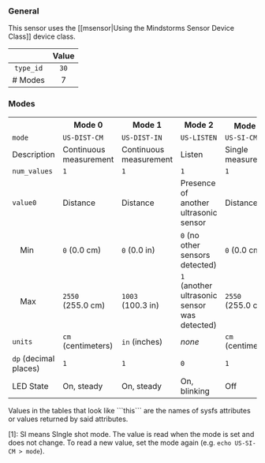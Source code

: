 ### General

This sensor uses the [[msensor|Using the Mindstorms Sensor Device Class]] device class.

|              | Value    |
|:------------:|:--------:|
|```type_id``` | ```30``` |
| # Modes      | 7        |

### Modes

<table>
  <tr>
    <th>
    <th>Mode 0
    <th>Mode 1
    <th>Mode 2
    <th>Mode 3<sup><a href="#wiki-note1">1</a></sup>
    <th>Mode 4<sup><a href="#wiki-note1">1</a></sup>
    <th>Mode 5
    <th>Mode 6
  <tr>
    <td><code>mode</code>
    <td><code>US-DIST-CM</code>
    <td><code>US-DIST-IN</code>
    <td><code>US-LISTEN</code>
    <td><code>US-SI-CM</code>
    <td><code>US-SI-IN</code>
    <td><code>US-DC-CM</code>
    <td><code>US-DC-IN</code>
  <tr>
    <td>Description
    <td>Continuous measurement
    <td>Continuous measurement
    <td>Listen
    <td>Single measurement
    <td>Single measurement
    <td>???
    <td>???
  <tr>
    <td><code>num_values</code>
    <td><code>1</code>
    <td><code>1</code>
    <td><code>1</code>
    <td><code>1</code>
    <td><code>1</code>
    <td><code>1</code>
    <td><code>1</code>
  <tr>
    <td><code>value0</code>
    <td>Distance
    <td>Distance
    <td>Presence of another ultrasonic sensor
    <td>Distance
    <td>Distance
    <td>Distance
    <td>Distance
  <tr>
    <td>&emsp;Min
    <td><code>0</code> (0.0&nbsp;cm)
    <td><code>0</code> (0.0&nbsp;in)
    <td><code>0</code> (no other sensors detected)
    <td><code>0</code> (0.0&nbsp;cm)
    <td><code>0</code> (0.0&nbsp;in)
    <td><code>0</code> (0.0&nbsp;cm)
    <td><code>0</code> (0.0&nbsp;in)
  <tr>
    <td>&emsp;Max
    <td><code>2550</code> (255.0&nbsp;cm)
    <td><code>1003</code> (100.3&nbsp;in)
    <td><code>1</code> (another ultrasonic sensor was detected)
    <td><code>2550</code> (255.0&nbsp;cm)
    <td><code>1003</code> (100.3&nbsp;in)
    <td><code>2550</code> (255.0&nbsp;cm)
    <td><code>1003</code> (100.3&nbsp;in)
  <tr>
    <td><code>units</code>
    <td><code>cm</code> (centimeters)
    <td><code>in</code> (inches)
    <td><i>none</i>
    <td><code>cm</code> (centimeters)
    <td><code>in</code> (inches)
    <td><code>cm</code> (centimeters)
    <td><code>in</code> (inches)
  <tr>
    <td><code>dp</code> (decimal places)
    <td><code>1</code>
    <td><code>1</code>
    <td><code>0</code>
    <td><code>1</code>
    <td><code>1</code>
    <td><code>1</code>
    <td><code>1</code>
  <tr>
    <td>LED State
    <td>On, steady
    <td>On, steady
    <td>On, blinking
    <td>Off
    <td>Off
    <td>On, steady
    <td>On, steady
</table>
Values in the tables that look like ```this``` are the names of sysfs attributes or values returned by said attributes.

<a name="note1" />[1]: SI means SIngle shot mode. The value is read when the mode is set and does not change. To read a new value, set the mode again (e.g. ```echo US-SI-CM > mode```).
